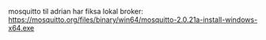 mosquitto til adrian har fiksa lokal broker: https://mosquitto.org/files/binary/win64/mosquitto-2.0.21a-install-windows-x64.exe


